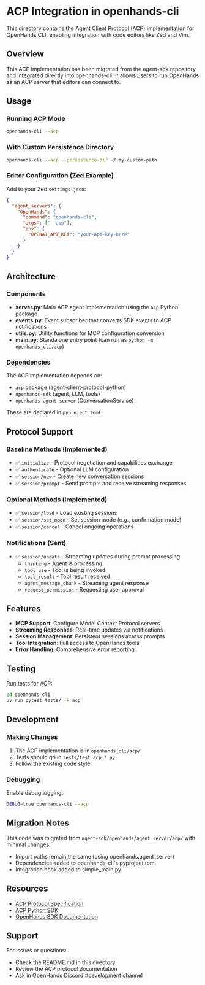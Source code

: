 # ACP Integration in openhands-cli

This directory contains the Agent Client Protocol (ACP) implementation for OpenHands CLI, enabling integration with code editors like Zed and Vim.

## Overview

This ACP implementation has been migrated from the agent-sdk repository and integrated directly into openhands-cli. It allows users to run OpenHands as an ACP server that editors can connect to.

## Usage

### Running ACP Mode

```bash
openhands-cli --acp
```

### With Custom Persistence Directory

```bash
openhands-cli --acp --persistence-dir ~/.my-custom-path
```

### Editor Configuration (Zed Example)

Add to your Zed `settings.json`:

```json
{
  "agent_servers": {
    "OpenHands": {
      "command": "openhands-cli",
      "args": ["--acp"],
      "env": {
        "OPENAI_API_KEY": "your-api-key-here"
      }
    }
  }
}
```

## Architecture

### Components

- **server.py**: Main ACP agent implementation using the `acp` Python package
- **events.py**: Event subscriber that converts SDK events to ACP notifications
- **utils.py**: Utility functions for MCP configuration conversion
- **__main__.py**: Standalone entry point (can run as `python -m openhands_cli.acp`)

### Dependencies

The ACP implementation depends on:
- `acp` package (agent-client-protocol-python)
- `openhands-sdk` (agent, LLM, tools)
- `openhands-agent-server` (ConversationService)

These are declared in `pyproject.toml`.

## Protocol Support

### Baseline Methods (Implemented)

- ✅ `initialize` - Protocol negotiation and capabilities exchange
- ✅ `authenticate` - Optional LLM configuration
- ✅ `session/new` - Create new conversation sessions
- ✅ `session/prompt` - Send prompts and receive streaming responses

### Optional Methods (Implemented)

- ✅ `session/load` - Load existing sessions
- ✅ `session/set_mode` - Set session mode (e.g., confirmation mode)
- ✅ `session/cancel` - Cancel ongoing operations

### Notifications (Sent)

- ✅ `session/update` - Streaming updates during prompt processing
  - `thinking` - Agent is processing
  - `tool_use` - Tool is being invoked
  - `tool_result` - Tool result received
  - `agent_message_chunk` - Streaming agent response
  - `request_permission` - Requesting user approval

## Features

- **MCP Support**: Configure Model Context Protocol servers
- **Streaming Responses**: Real-time updates via notifications
- **Session Management**: Persistent sessions across prompts
- **Tool Integration**: Full access to OpenHands tools
- **Error Handling**: Comprehensive error reporting

## Testing

Run tests for ACP:

```bash
cd openhands-cli
uv run pytest tests/ -k acp
```

## Development

### Making Changes

1. The ACP implementation is in `openhands_cli/acp/`
2. Tests should go in `tests/test_acp_*.py`
3. Follow the existing code style

### Debugging

Enable debug logging:

```bash
DEBUG=true openhands-cli --acp
```

## Migration Notes

This code was migrated from `agent-sdk/openhands/agent_server/acp/` with minimal changes:
- Import paths remain the same (using openhands.agent_server)
- Dependencies added to openhands-cli's pyproject.toml
- Integration hook added to simple_main.py

## Resources

- [ACP Protocol Specification](https://agentclientprotocol.com/protocol/overview)
- [ACP Python SDK](https://github.com/PsiACE/agent-client-protocol-python)
- [OpenHands SDK Documentation](https://github.com/All-Hands-AI/agent-sdk)

## Support

For issues or questions:
- Check the README.md in this directory
- Review the ACP protocol documentation
- Ask in OpenHands Discord #development channel
